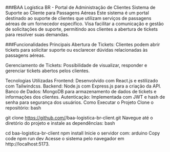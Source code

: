 ###BAA Logística BR - Portal de Administração de Clientes
Sistema de Suporte ao Cliente para Passagens Aéreas
Este sistema é um portal destinado ao suporte de clientes que utilizam serviços de passagens aéreas de um fornecedor específico. Visa facilitar a comunicação e gestão de solicitações de suporte, permitindo aos clientes a abertura de tickets para resolver suas demandas.

###Funcionalidades Principais
Abertura de Tickets: Clientes podem abrir tickets para solicitar suporte ou esclarecer dúvidas relacionadas às passagens aéreas.

Gerenciamento de Tickets: Possibilidade de visualizar, responder e gerenciar tickets abertos pelos clientes.

Tecnologias Utilizadas
Frontend: Desenvolvido com React.js e estilizado com Tailwindcss.
Backend: Node.js com Express.js para a criação da API.
Banco de Dados: MongoDB para armazenamento de dados de tickets e informações dos clientes.
Autenticação: Implementada com JWT e hash de senha para segurança dos usuários.
Como Executar o Projeto
Clone o repositório:
bash

git clone https://github.com/<usuario>/baa-logistica-br-client.git
Navegue até o diretório do projeto e instale as dependências:
bash

cd baa-logistica-br-client
npm install
Inicie o servidor com:
arduino
Copy code
npm run dev
Acesse o sistema pelo navegador em http://localhost:5173.


